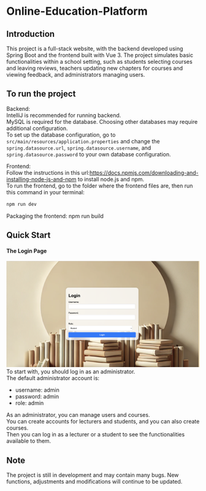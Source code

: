 # Online-Education-Platform

## Introduction
This project is a full-stack website, with the backend developed using Spring Boot and the frontend built with Vue 3. The project simulates basic functionalities within a school setting, such as students selecting courses and leaving reviews, teachers updating new chapters for courses and viewing feedback, and administrators managing users.



## To run the project
Backend:  
IntelliJ is recommended for running backend.  
MySQL is required for the database. Choosing other databases may require additional configuration.  
To set up the database configuration, go to `src/main/resources/application.properties` and change the `spring.datasource.url`, `spring.datasource.username`, and `spring.datasource.password` to your own database configuration.

Frontend:  
Follow the instructions in this url:https://docs.npmjs.com/downloading-and-installing-node-js-and-npm to install node.js and npm.  
To run the frontend, go to the folder where the frontend files are, then  run this command in your terminal: 
```bash
npm run dev  
```
Packaging the frontend: npm run build

## Quick Start
#### The Login Page
![Login Page](CourseAccessFront/src/assets/login_page.png)  
To start with, you should log in as an administrator.  
The default administrator account is:
- username: admin
- password: admin
- role: admin

As an administrator, you can manage users and courses.  
You can create accounts for lecturers and students, and you can also create courses.  
Then you can log in as a lecturer or a student to see the functionalities available to them.  


## Note
The project is still in development and may contain many bugs.
New functions, adjustments and modifications will continue to be updated.





